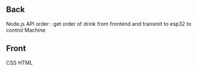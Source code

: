## Back 
Node.js 
API 
order : get order of drink from frontend and transmit to esp32 to control Machine

## Front 
CSS HTML

